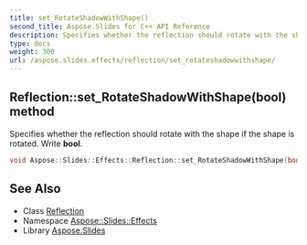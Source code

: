 ```yaml
---
title: set_RotateShadowWithShape()
second_title: Aspose.Slides for C++ API Reference
description: Specifies whether the reflection should rotate with the shape if the shape is rotated. Write bool.
type: docs
weight: 300
url: /aspose.slides.effects/reflection/set_rotateshadowwithshape/
---
```

## Reflection::set_RotateShadowWithShape(bool) method


Specifies whether the reflection should rotate with the shape if the shape is rotated. Write **bool**.

```cpp
void Aspose::Slides::Effects::Reflection::set_RotateShadowWithShape(bool value) override
```

## See Also

* Class [Reflection](../)
* Namespace [Aspose::Slides::Effects](../../)
* Library [Aspose.Slides](../../../)